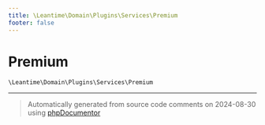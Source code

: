 ```yaml
---
title: \Leantime\Domain\Plugins\Services\Premium
footer: false
---
```


# Premium




`\Leantime\Domain\Plugins\Services\Premium`






---
> Automatically generated from source code comments on 2024-08-30 using [phpDocumentor](http://www.phpdoc.org/)

